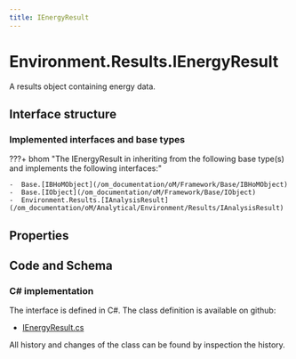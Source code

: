 ```yaml
---
title: IEnergyResult
---
```


# Environment.Results.IEnergyResult

A results object containing energy data.

## Interface structure

### Implemented interfaces and base types

???+ bhom "The IEnergyResult in inheriting from the following base type(s) and implements the following interfaces:"

    -  Base.[IBHoMObject](/om_documentation/oM/Framework/Base/IBHoMObject)
    -  Base.[IObject](/om_documentation/oM/Framework/Base/IObject)
    -  Environment.Results.[IAnalysisResult](/om_documentation/oM/Analytical/Environment/Results/IAnalysisResult)


## Properties

## Code and Schema

### C# implementation

The interface is defined in C#. The class definition is available on github:

- [IEnergyResult.cs](https://github.com/BHoM/BHoM/blob/develop/Environment_oM/Results/ResultObjects/Energy/IEnergyResult.cs)

All history and changes of the class can be found by inspection the history.
